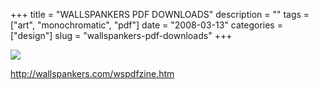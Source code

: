 +++
title = "WALLSPANKERS PDF DOWNLOADS"
description = ""
tags = ["art", "monochromatic", "pdf"]
date = "2008-03-13"
categories = ["design"]
slug = "wallspankers-pdf-downloads"
+++


 

  <div id="screens-thumbs" class="clearfix">
    <div class="txt-center" id="design-submission"><a href="http://wallspankers.com/wspdfzine.htm"><img id='bluga-thumbnail-824' class='bluga-thumbnail large' src='//media.konigi.com/bluga/
wt47f27904464a4_0.jpg'/></a></div>  
  </div>   
<p><a href="http://wallspankers.com/wspdfzine.htm">http://wallspankers.com/wspdfzine.htm</a></p>




